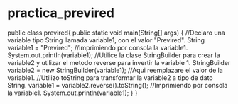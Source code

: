 # practica_previred

public class previred{
	public static void main(String[] args) {
		//Declaro una variable tipo String llamada variable1, con el valor "Previred".
		String variable1 = "Previred";
		//Imprimiendo por consola la variable1.
		System.out.println(variable1);
		//Utilice la clase StringBuilder para crear la variable2 y utilizar el metodo reverse para invertir la variable 1.
		StringBuilder variable2 = new StringBuilder(variable1);
		//Aqui reemplazare el valor de la variable1.
		//Utilizo toString para transformar la variable2 a tipo de dato String.
		variable1 = variable2.reverse().toString();
		//Imprimiendo por consola la variable1.
		System.out.println(variable1);
	}
}
